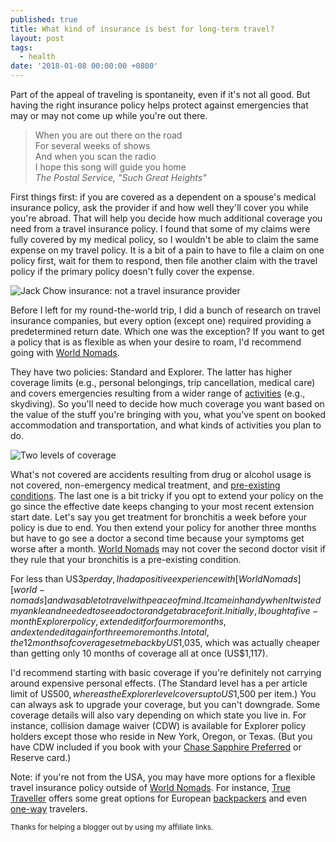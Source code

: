 ```yaml
---
published: true
title: What kind of insurance is best for long-term travel?
layout: post
tags:
  - health
date: '2018-01-08 00:00:00 +0800'
---
```

Part of the appeal of traveling is spontaneity, even if it's not all good. But having the right insurance policy helps protect against emergencies that may or may not come up while you're out there.

<!--more-->

<blockquote>
When you are out there on the road<br/>
For several weeks of shows<br/>
And when you scan the radio<br/>
I hope this song will guide you home<br/>
<cite>The Postal Service, "Such Great Heights"</cite>
</blockquote>

First things first: if you are covered as a dependent on a spouse's medical insurance policy, ask the provider if and how well they'll cover you while you're abroad. That will help you decide how much additional coverage you need from a travel insurance policy. I found that some of my claims were fully covered by my medical policy, so I wouldn't be able to claim the same expense on my travel policy. It is a bit of a pain to have to file a claim on one policy first, wait for them to respond, then file another claim with the travel policy if the primary policy doesn't fully cover the expense.

![Jack Chow insurance: not a travel insurance provider]({{site.baseurl}}/images/2018/01/08/jackchow.jpg)

Before I left for my round-the-world trip, I did a bunch of research on travel insurance companies, but every option (except one) required providing a predetermined return date. Which one was the exception? If you want to get a policy that is as flexible as when your desire to roam, I'd recommend going with [World Nomads][world-nomads].

They have two policies: Standard and Explorer. The latter has higher coverage limits (e.g., personal belongings, trip cancellation, medical care) and covers emergencies resulting from a wider range of [activities](https://helpdesk.worldnomads.com/customer/en_us/portal/articles/2402086-travel-insurance-activities-sports-adventures-covered-by-world-nomads) (e.g., skydiving). So you'll need to decide how much coverage you want based on the value of the stuff you're bringing with you, what you've spent on booked accommodation and transportation, and what kinds of activities you plan to do.

![Two levels of coverage]({{site.baseurl}}/images/2018/01/08/standard-v-explorer.png)

What's not covered are accidents resulting from drug or alcohol usage is not covered, non-emergency medical treatment, and [pre-existing conditions](https://helpdesk.worldnomads.com/customer/en_us/portal/articles/2404795-am-i-covered-if-i-have-a-pre-existing-medical-condition-?b_id=12919). The last one is a bit tricky if you opt to extend your policy on the go since the effective date keeps changing to your most recent extension start date. Let's say you get treatment for bronchitis a week before your policy is due to end. You then extend your policy for another three months but have to go see a doctor a second time because your symptoms get worse after a month. [World Nomads][world-nomads] may not cover the second doctor visit if they rule that your bronchitis is a pre-existing condition.

For less than US$3 per day, I had a positive experience with [World Nomads][world-nomads] and was able to travel with peace of mind. It came in handy when I twisted my ankle and needed to see a doctor and get a brace for it. Initially, I bought a five-month Explorer policy, extended it for four more months, and extended it again for three more months. In total, the 12 months of coverage set me back by US$1,035, which was actually cheaper than getting only 10 months of coverage all at once (US$1,117).

I'd recommend starting with basic coverage if you're definitely not carrying around expensive personal effects. (The Standard level has a per article limit of US$500, whereas the Explorer level covers up to US$1,500 per item.) You can always ask to upgrade your coverage, but you can't downgrade. Some coverage details will also vary depending on which state you live in. For instance, collision damage waiver (CDW) is available for Explorer policy holders except those who reside in New York, Oregon, or Texas. (But you have CDW included if you book with your [Chase Sapphire Preferred](https://www.referyourchasecard.com/6/7QFGURKRBJ) or Reserve card.)

Note: if you're not from the USA, you may have more options for a flexible travel insurance policy outside of [World Nomads][world-nomads]. For instance, [True Traveller](https://www.truetraveller.com/) offers some great options for European [backpackers](https://www.truetraveller.com/backpackers-insurance.aspx) and even [one-way](https://www.truetraveller.com/one-way-travel-insurance.aspx) travelers.

<small>Thanks for helping a blogger out by using my affiliate links.</small>

[world-nomads]: https://www.worldnomads.com/